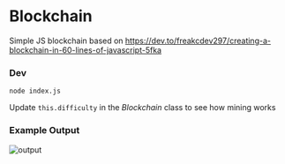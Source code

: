 # Blockchain

Simple JS blockchain based on https://dev.to/freakcdev297/creating-a-blockchain-in-60-lines-of-javascript-5fka

### Dev

```
node index.js
```

Update `this.difficulty` in the *Blockchain* class to see how mining works

### Example Output

![output](https://i.imgur.com/YYArf1h.png)
